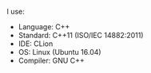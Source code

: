 I use:
<ul>
<li>Language: C++</li>
<li>Standard: C++11 (ISO/IEC 14882:2011)</li>
<li>IDE: CLion</li>
<li>OS: Linux (Ubuntu 16.04)</li>
<li>Compiler: GNU C++</li>
</ul>
